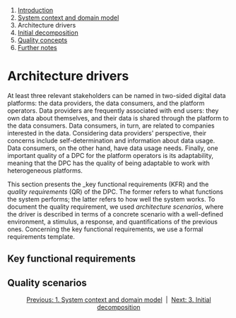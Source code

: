 1. [Introduction](index.md)
2. [System context and domain model](system-context.md)
3. Architecture drivers
4. [Initial decomposition](decomposition.md)
5. [Quality concepts](quality.md)
6. [Further notes](conclusion.md)


# Architecture drivers

At least three relevant stakeholders can be named in two-sided digital data platforms: the data providers, the data consumers, and the platform operators. Data providers are frequently associated with end users: they own data about themselves, and their data is shared through the platform to the data consumers. Data consumers, in turn, are related to companies interested in the data. Considering data providers' perspective, their concerns include self-determination and information about data usage. Data consumers, on the other hand, have data usage needs. Finally, one important quality of a DPC for the platform operators is its adaptability, meaning that the DPC has the quality of being adaptable to work with heterogeneous platforms.

This section presents the _key functional requirements (KFR) and the _quality requirements_ (QR) of the DPC. The former refers to what functions the system performs; the latter refers to how well the system works. To document the quality requirement, we used _architecture scenarios_, where the driver is described in terms of a concrete scenario with a well-defined environment, a stimulus, a response, and quantifications of the previous ones. Concerning the key functional requirements, we use a formal requirements template.

## Key functional requirements



## Quality scenarios


<p align="center">
    <a href="system-context.md">Previous: 1. System context and domain model</a>&nbsp; | &nbsp;<a href="decomposition.md">Next: 3. Initial decomposition</a>
</p>
